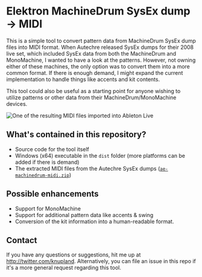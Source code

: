 # Elektron MachineDrum SysEx dump -> MIDI

This is a simple tool to convert pattern data from MachineDrum SysEx dump files into MIDI format. When Autechre released SysEx dumps for their 2008 live set, which included SysEx data from both the MachineDrum and MonoMachine, I wanted to have a look at the patterns. However, not owning either of these machines, the only option was to convert them into a more common format. If there is enough demand, I might expand the current implementation to handle things like accents and kit contents. 

This tool could also be useful as a starting point for anyone wishing to utilize patterns or other data from their MachineDrum/MonoMachine devices.

![One of the resulting MIDI files imported into Ableton Live](https://raw.github.com/carrierdown/elektron-sysex-to-midi/master/pattern.png)

## What's contained in this repository?

- Source code for the tool itself
- Windows (x64) executable in the `dist` folder (more platforms can be added if there is demand)
- The extracted MIDI files from the Autechre SysEx dumps ([`ae-machinedrum-midi.zip`](https://github.com/carrierdown/elektron-sysex-to-midi/blob/master/ae-machinedrum-midi.zip))

## Possible enhancements

- Support for MonoMachine
- Support for additional pattern data like accents & swing
- Conversion of the kit information into a human-readable format.

## Contact

If you have any questions or suggestions, hit me up at <http://twitter.com/knupland>. Alternatively, you can file an issue in this repo if it's a more general request regarding this tool.
